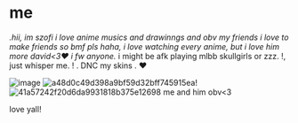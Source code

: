 # me
*.hii, im szofi i love anime musics and drawinngs and obv my friends
i love to make friends so bmf pls haha, i love watching every anime, but i love him more david<3❤️
i fw anyone.*
i might be afk playing mlbb skullgirls or zzz. !, just whisper me. !
. DNC my skins . ❤️

![image](https://github.com/user-attachments/assets/3ed078df-1140-4559-9f5d-8ddd00af5799)
![a48d0c49d398a9bf59d32bff745915ea](https://github.com/user-attachments/assets/ea69e91f-43da-4ce7-9d03-5ad796ea529c)!![41a57242f20d6da9931818b375e12698](https://github.com/user-attachments/assets/f6a27472-9349-464d-85b1-59577f32158c)
me and him obv<3

love yall!

